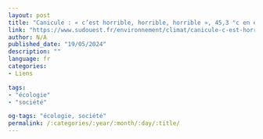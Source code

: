 ```yaml
---
layout: post
title: "Canicule : « c’est horrible, horrible, horrible », 45,3 °c en espagne, des records battus dans le monde entier"
link: "https://www.sudouest.fr/environnement/climat/canicule-c-est-horrible-horrible-horrible-45-3-0c-en-espagne-des-records-battus-dans-le-monde-entier-15985904.php"
author: N/A
published_date: "19/05/2024"
description: ""
language: fr
categories:
- Liens

tags:
- "écologie"
- "société"

og-tags: "écologie, société"
permalink: /:categories/:year/:month/:day/:title/
---
```

